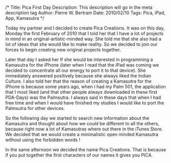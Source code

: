 /*
Title: Pica First Day
Description: This description will go in the meta description tag
Author: Pierre W. Bertram
Date: 2010/02/10
Tags: Pica, iPad, App, Kamasutra
*/

Today my partner and I decided to create Pica Creations. It was on this day, Monday the first February of 2010 that I told her that I have a lot of projects in mind in an original-artistic-minded way. She told me that she also had a lot of ideas that she would like to make reality. So we decided to join our forces to begin creating new original projects together.

Later that day I asked her If she would be interested in programming a Kamasutra for the iPhone (later when I read that the iPad was coming we decided to concentrate all our energy to port it to that device). She immediately answered positively because she always liked the Indian Culture. I also told her that the reason of creating a Kamasutra for the iPhone is because some years ago, when I had my Palm 501, the application that I most liked (and that other people always downloaded in these first PDA-Days) was the Palmsutra. I always said in these days that when I had free time and when I would have finished my studies I would like to port the Palmsutra for other devices.

So the following day we started to search new information about the Kamasutra and thought about how we could be different to all the others, because right now a lot of Kamasutras where out there in the iTunes Store. We decided that we would create a minimalistic open minded Kamasutra without using the forbidden words !

In the same afternoon we decided the name Pica Creations. That is because if you put together the first characters of our names it gives you PICA.

